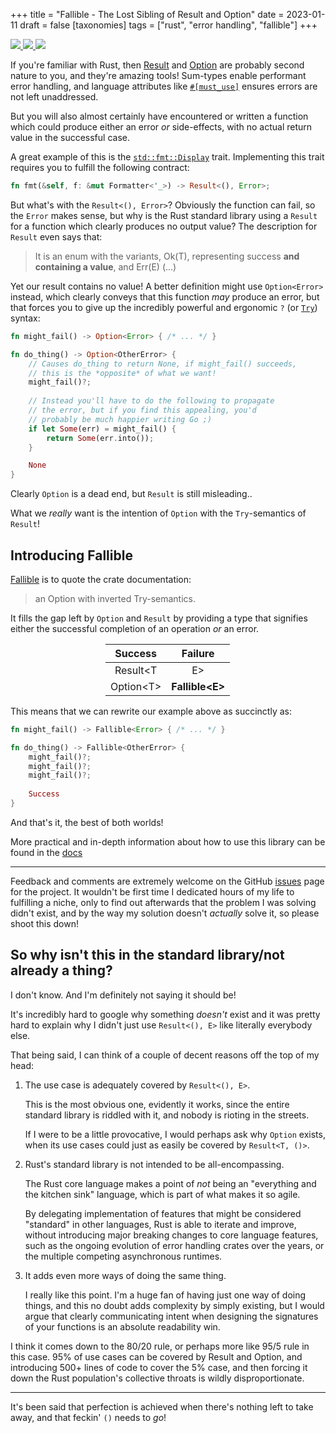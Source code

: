 +++
title = "Fallible - The Lost Sibling of Result and Option"
date = 2023-01-11
draft = false
[taxonomies]
tags = ["rust", "error handling", "fallible"]
+++

<a href="https://crates.io/crates/fallible-option" style="box-shadow: none">
    <img src="https://img.shields.io/crates/v/fallible-option" style="display: inline;" />
</a>

<a href="https://docs.rs/fallible-option/latest/fallible-option/" style="box-shadow: none">
    <img src="https://docs.rs/fallible-option/badge.svg" style="display: inline;" />
</a>

<a href="https://github.com/MathiasPius/fallible-option" style="box-shadow: none">
    <img src="https://img.shields.io/badge/GitHub-fallible--option-blue" style="display: inline;" />
</a>

If you're familiar with Rust, then [Result](https://doc.rust-lang.org/std/result/enum.Result.html)
and [Option](https://doc.rust-lang.org/std/option/enum.Option.html) are probably second nature to you,
and they're amazing tools! Sum-types enable performant error handling, and language attributes like
[`#[must_use]`](https://rust-lang.github.io/rfcs/1940-must-use-functions.html) ensures errors are not left unaddressed.

But you will also almost certainly have encountered or written a function which could produce either
an error *or* side-effects, with no actual return value in the successful case.

A great example of this is the [`std::fmt::Display`](https://doc.rust-lang.org/std/fmt/trait.Display.html) trait. 
Implementing this trait requires you to fulfill the following contract:
```rust
fn fmt(&self, f: &mut Formatter<'_>) -> Result<(), Error>;
```
But what's with the `Result<(), Error>`? Obviously the function can fail, so the `Error` makes sense, but why is the Rust standard library using a `Result` for a function which clearly produces no output value? The description for `Result` even says that:

> It is an enum with the variants, Ok(T), representing success **and containing a value**, and Err(E) (...)

Yet our result contains no value! A better definition might use `Option<Error>` instead, which clearly conveys that this function *may* produce an error, but that forces you to give up the incredibly powerful and ergonomic `?` (or [`Try`](https://doc.rust-lang.org/std/ops/trait.Try.html)) syntax:

```rust
fn might_fail() -> Option<Error> { /* ... */ }

fn do_thing() -> Option<OtherError> {
    // Causes do_thing to return None, if might_fail() succeeds,
    // this is the *opposite* of what we want!
    might_fail()?;
    
    // Instead you'll have to do the following to propagate
    // the error, but if you find this appealing, you'd 
    // probably be much happier writing Go ;)
    if let Some(err) = might_fail() {
        return Some(err.into());
    }

    None
}
```
Clearly `Option` is a dead end, but `Result` is still misleading..

What we *really* want is the intention of `Option` with the `Try`-semantics of `Result`!

## Introducing Fallible
[Fallible](https://docs.rs/fallible-option/latest/fallible-option/) is to quote the crate documentation:
> an Option with inverted Try-semantics.

It fills the gap left by `Option` and `Result` by providing a type that signifies either the successful completion of an operation *or* an error.

<table style="width: 200px; margin-left: auto; margin-right: auto; text-align: center">
    <thead>
        <tr>
            <th>Success</th>
            <th>Failure</th>
        </tr>
    </thead>
    <tbody>
        <tr>
            <td>Result&lt;T</td>
            <td>E&gt;</td>
        </tr>
        <tr>
            <td>Option&lt;T&gt;</td>
            <td><b>Fallible&lt;E&gt;</b></td>
        </tr>
    </tbody>
</table>

This means that we can rewrite our example above as succinctly as:
```rust
fn might_fail() -> Fallible<Error> { /* ... */ }

fn do_thing() -> Fallible<OtherError> {
    might_fail()?;
    might_fail()?;
    might_fail()?;
    
    Success
}
```
And that's it, the best of both worlds!

More practical and in-depth information about how to use this library can be found in the [docs](https://docs.rs/fallible-option/latest/fallible-option/)

---
Feedback and comments are extremely welcome on the GitHub [issues](https://github.com/MathiasPius/fallible-option/issues) page for the project.
It wouldn't be first time I dedicated hours of my life to fulfilling a niche, only to find out afterwards that the problem I was solving didn't exist,
and by the way my solution doesn't *actually* solve it, so please shoot this down!

## So why isn't this in the standard library/not already a thing?
I don't know. And I'm definitely not saying it should be!

It's incredibly hard to google why something *doesn't* exist and it was pretty hard to explain why I didn't just use `Result<(), E>` like literally everybody else.

That being said, I can think of a couple of decent reasons off the top of my head:

1. The use case is adequately covered by `Result<(), E>`.

    This is the most obvious one, evidently it works, since the entire standard library is riddled with it, and nobody is rioting in the streets.

    If I were to be a little provocative, I would perhaps ask why `Option` exists, when its use cases could just as easily be covered by `Result<T, ()>`.

2. Rust's standard library is not intended to be all-encompassing.

    The Rust core language makes a point of *not* being an "everything and the kitchen sink" language, which is part of what makes it so agile.

    By delegating implementation of features that might be considered "standard" in other languages, Rust is able to iterate
    and improve, without introducing major breaking changes to core language features, such as the ongoing evolution of error handling crates
    over the years, or the multiple competing asynchronous runtimes.

3. It adds even more ways of doing the same thing.

    I really like this point. I'm a huge fan of having just one way of doing things, and this no doubt adds complexity by simply existing,
    but I would argue that clearly communicating intent when designing the signatures of your functions is an absolute readability win.

I think it comes down to the 80/20 rule, or perhaps more like 95/5 rule in this case. 95% of use cases can be covered by Result and Option,
and introducing 500+ lines of code to cover the 5% case, and then forcing it down the Rust population's collective throats is wildly disproportionate.

--- 
It's been said that perfection is achieved when there's nothing left to take away, and that feckin' `()` needs to *go*!
